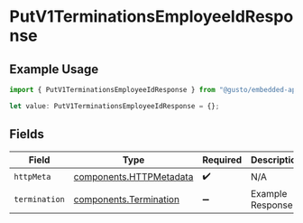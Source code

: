 # PutV1TerminationsEmployeeIdResponse

## Example Usage

```typescript
import { PutV1TerminationsEmployeeIdResponse } from "@gusto/embedded-api/models/operations/putv1terminationsemployeeid.js";

let value: PutV1TerminationsEmployeeIdResponse = {};
```

## Fields

| Field                                                              | Type                                                               | Required                                                           | Description                                                        |
| ------------------------------------------------------------------ | ------------------------------------------------------------------ | ------------------------------------------------------------------ | ------------------------------------------------------------------ |
| `httpMeta`                                                         | [components.HTTPMetadata](../../models/components/httpmetadata.md) | :heavy_check_mark:                                                 | N/A                                                                |
| `termination`                                                      | [components.Termination](../../models/components/termination.md)   | :heavy_minus_sign:                                                 | Example Response                                                   |